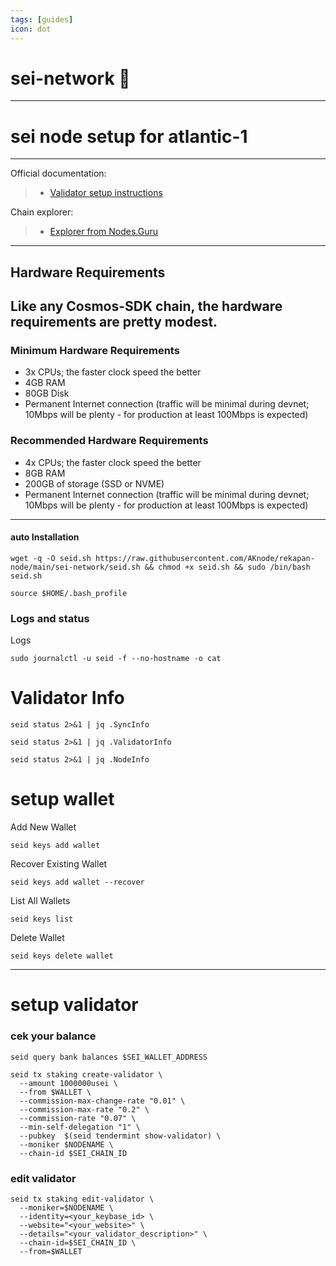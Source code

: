 ```yaml
---
tags: [guides]
icon: dot
---
```


# sei-network 🐉
---
# sei node setup for atlantic-1
---
Official documentation:
>- [Validator setup instructions](https://docs.seinetwork.io/nodes-and-validators/joining-devnets)

Chain explorer:
>- [Explorer from Nodes.Guru](https://sei.explorers.guru/)
---
## Hardware Requirements
Like any Cosmos-SDK chain, the hardware requirements are pretty modest.
---
### Minimum Hardware Requirements
 - 3x CPUs; the faster clock speed the better
 - 4GB RAM
 - 80GB Disk
 - Permanent Internet connection (traffic will be minimal during devnet; 10Mbps will be plenty - for production at least 100Mbps is expected)

### Recommended Hardware Requirements 
 - 4x CPUs; the faster clock speed the better
 - 8GB RAM
 - 200GB of storage (SSD or NVME)
 - Permanent Internet connection (traffic will be minimal during devnet; 10Mbps will be plenty - for production at least 100Mbps is expected)
 ---

 #### auto Installation
 ```
wget -q -O seid.sh https://raw.githubusercontent.com/AKnode/rekapan-node/main/sei-network/seid.sh && chmod +x seid.sh && sudo /bin/bash seid.sh
```

```
source $HOME/.bash_profile
```
### Logs and status
Logs
```
sudo journalctl -u seid -f --no-hostname -o cat
```


# Validator Info
```
seid status 2>&1 | jq .SyncInfo
```
```
seid status 2>&1 | jq .ValidatorInfo
```
```
seid status 2>&1 | jq .NodeInfo
```



# setup wallet

Add New Wallet
```
seid keys add wallet
```
Recover Existing Wallet
```
seid keys add wallet --recover
```
List All Wallets
```
seid keys list
```
Delete Wallet
```
seid keys delete wallet
```
---

# setup validator
### cek your balance
```
seid query bank balances $SEI_WALLET_ADDRESS
```
```
seid tx staking create-validator \
  --amount 1000000usei \
  --from $WALLET \
  --commission-max-change-rate "0.01" \
  --commission-max-rate "0.2" \
  --commission-rate "0.07" \
  --min-self-delegation "1" \
  --pubkey  $(seid tendermint show-validator) \
  --moniker $NODENAME \
  --chain-id $SEI_CHAIN_ID
```
### edit validator
```
seid tx staking edit-validator \
  --moniker=$NODENAME \
  --identity=<your_keybase_id> \
  --website="<your_website>" \
  --details="<your_validator_description>" \
  --chain-id=$SEI_CHAIN_ID \
  --from=$WALLET
```
